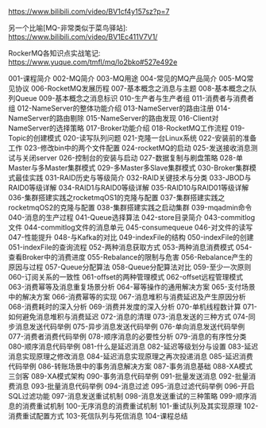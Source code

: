 https://www.bilibili.com/video/BV1cf4y157sz?p=7

另一个比喻[MQ-非常类似于菜鸟驿站]: https://www.bilibili.com/video/BV1Ec411V7V1/

RockerMQ各知识点实战笔记: https://www.yuque.com/tmfl/mq/lo2bko#527e492e

001-课程简介
002-MQ简介
003-MQ用途
004-常见的MQ产品简介
005-MQ常见协议
006-RocketMQ发展历程
007-基本概念之消息与主题
008-基本概念之队列Queue
009-基本概念之消息标识
010-生产者与生产者组
011-消费者与消费者组
012-NameServer的整体功能介绍
013-NameServer的路由注册
014-NameServer的路由剔除
015-NameServer的路由发现
016-Client对NameServer的选择策略
017-Broker功能介绍
018-RocketMQ工作流程
019-Topic的创建模式
020-读写队列问题
021-克隆一台Linux系统
022-安装前的准备工作
023-修改bin中的两个文件配置
024-rocketMQ的启动
025-发送接收消息测试与关闭server
026-控制台的安装与启动
027-数据复制与刷盘策略
028-单Master与多Master集群模式
029-多Master多Slave集群模式
030-Broker集群模式最佳实践
031-RAID历史与等级简介
032-RAID关键技术与分类
033-JBOD与RAID0等级详解
034-RAID1与RAID0等级详解
035-RAID10与RAID01等级详解
036-集群搭建实践之rocketmqOS1的克隆与配置
037-集群搭建实践之rocketmqOS2的克隆与配置
038-集群搭建实践之启动集群
039-mqadmin命令
040-消息的生产过程
041-Queue选择算法
042-store目录简介
043-commitlog文件
044-commitlog文件的消息单元
045-consumequeue
046-对文件的读写
047-性能提升
048-与Kafka的对比
049-indexFile的结构
050-indexFile的创建
051-indexFile的查询流程
052-两种消息获取方式
053-两种消息消费模式
054-查看Broker中的消费进度
055-Rebalance的限制与危害
056-Rebalance产生的原因与过程
057-Queue分配算法
058-Queue分配算法对比
059-至少一次原则
060-订阅关系的一致性
061-offset的两种管理模式
062-offset远程管理模式
063-消费幂等及消息重复场景分析
064-幂等操作的通用解决方案
065-支付场景中的解决方案
066-消费幂等的实现
067-消息堆积与消费延迟及产生原因分析
068-消费耗时的深入分析
069-消费并发度的深入分析
070-单机线程数计算
071-如何避免消息堆积与消费延迟
072-消息的清理
073-消息发送的三种方式
074-同步消息发送代码举例
075-异步消息发送代码举例
076-单向消息发送代码举例
077-消费者消费代码举例
078-顺序消息的必要性分析
079-消息的有序性分类
080-顺序消息代码举例
081-什么是延迟消息
082-延迟等级划分与设置
083-延迟消息实现原理之修改消息
084-延迟消息实现原理之再次投递消息
085-延迟消费代码举例
086-转账场景中的事务消息解决方案
087-事务消息基础
088-XA模式三剑客
089-XA模式架构
090-事务消息代码举例
091-批量发送消息
092-批量消费消息
093-批量消息代码举例
094-消息过滤
095-消息过滤代码举例
096-开启SQL过滤功能
097-消息发送重试机制
098-消息发送重试的三种策略
099-顺序消息的消费重试机制
100-无序消息的消费重试机制
101-重试队列及其实现原理
102-消费重试配置方式
103-死信队列与死信消息
104-课程总结
